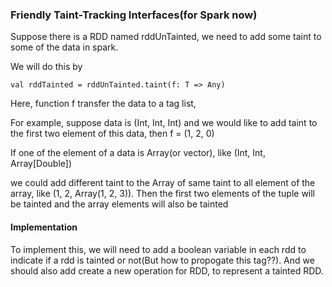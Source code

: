 ### Friendly Taint-Tracking Interfaces(for Spark now)

Suppose there is a RDD named rddUnTainted, we need to add some taint to some of 
the data in spark.

We will do this by
```
val rddTainted = rddUnTainted.taint(f: T => Any)
```

Here, function f transfer the data to a tag list,

For example, suppose data is (Int, Int, Int) and we would like to add
taint to the first two element of this data, then f = (1, 2, 0)

If one of the element of a data is Array(or vector), like (Int, Int, Array[Double])

we could add different taint to the Array of same taint to all element of the array,
like (1, 2, Array(1, 2, 3)). Then the first two elements of the tuple will be tainted
and the array elements will also be tainted


#### Implementation

To implement this, we will need to add a boolean variable in each rdd to indicate
if a rdd is tainted or not(But how to propogate this tag??). 
And we should also add create a new operation for RDD,
to represent a tainted RDD.